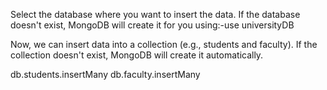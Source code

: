 Select the database where you want to insert the data. If the database doesn't exist, MongoDB will create it for you using:-use universityDB 

Now, we can insert data into a collection (e.g., students and faculty). If the collection doesn't exist, MongoDB will create it automatically.

db.students.insertMany
db.faculty.insertMany
